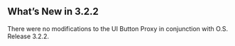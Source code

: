 ## What’s New in 3.2.2

There were no modifications to the UI Button Proxy in conjunction with O.S. Release 3.2.2.
